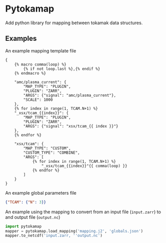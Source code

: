# Pytokamap

Add python library for mapping between tokamak data structures.

## Examples


An example mapping template file

```jinja2
{
    {% macro comma(loop) %}
        {% if not loop.last %},{% endif %}
    {% endmacro %}

    "amc/plasma_current": {
        "MAP_TYPE": "PLUGIN",
        "PLUGIN": "ZARR",
        "ARGS": {"signal": "amc/plasma_current"},
        "SCALE": 1000
    },
    {% for index in range(1, TCAM.N+1) %}
    "_xsx/tcam_{{index}}": {
        "MAP_TYPE": "PLUGIN",
        "PLUGIN": "ZARR",
        "ARGS": {"signal": "xsx/tcam_{{ index }}"}
    },
    {% endfor %}

    "xsx/tcam": {
        "MAP_TYPE": "CUSTOM",
        "CUSTOM_TYPE": "COMBINE",
        "ARGS": [
            {% for index in range(1, TCAM.N+1) %}
                "_xsx/tcam_{{index}}"{{ comma(loop) }}
            {% endfor %}
        ]
    }
}

```

An example global parameters file
```json
{"TCAM": {"N": 3}}
```

An example using the mapping to convert from an input file (`input.zarr`) to and output file (`output.nc`)

```python
import pytokamap
mapper = pytokamap.load_mapping('mapping.j2', 'globals.json')
mapper.to_netcdf('input.zarr, ''output.nc')
```

